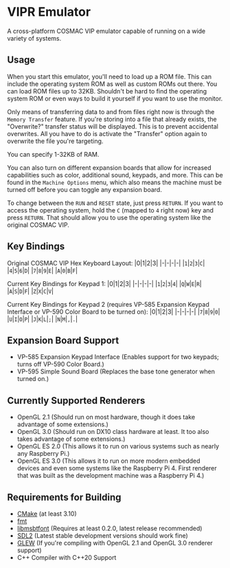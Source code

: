 # VIPR Emulator
A cross-platform COSMAC VIP emulator capable of running on a wide variety of systems.

## Usage
When you start this emulator, you'll need to load up a ROM file.  This can include the operating system ROM as well as custom ROMs out there.  You can load ROM files up to 32KB.  Shouldn't be hard to find the operating system ROM or even ways to build it yourself if you want to use the monitor.

Only means of transferring data to and from files right now is through the `Memory Transfer` feature.  If you're storing into a file that already exists, the "Overwrite?" transfer status will be displayed.  This is to prevent accidental overwrites.  All you have to do is activate the "Transfer" option again to overwrite the file you're targeting.

You can specify 1-32KB of RAM.

You can also turn on different expansion boards that allow for increased capabilities such as color, additional sound, keypads, and more.  This can be found in the `Machine Options` menu, which also means the machine must be turned off before you can toggle any expansion board.

To change between the `RUN` and `RESET` state, just press `RETURN`.  If you want to access the operating system, hold the `C` (mapped to `4` right now) key and press `RETURN`.  That should allow you to use the operating system like the original COSMAC VIP.

## Key Bindings
Original COSMAC VIP Hex Keyboard Layout:
|0|1|2|3|
|-|-|-|-|
|`1`|`2`|`3`|`C`|
|`4`|`5`|`6`|`D`|
|`7`|`8`|`9`|`E`|
|`A`|`0`|`B`|`F`|

Current Key Bindings for Keypad 1:
|0|1|2|3|
|-|-|-|-|
|`1`|`2`|`3`|`4`|
|`Q`|`W`|`E`|`R`|
|`A`|`S`|`D`|`F`|
|`Z`|`X`|`C`|`V`|

Current Key Bindings for Keypad 2 (requires VP-585 Expansion Keypad Interface or VP-590 Color Board to be turned on):
|0|1|2|3|
|-|-|-|-|
|`7`|`8`|`9`|`0`|
|`U`|`I`|`O`|`P`|
|`J`|`K`|`L`|`;`|
|`N`|`M`|`,`|`.`|

## Expansion Board Support
- VP-585 Expansion Keypad Interface (Enables support for two keypads; turns off VP-590 Color Board.)
- VP-595 Simple Sound Board (Replaces the base tone generator when turned on.)

## Currently Supported Renderers
- OpenGL 2.1 (Should run on most hardware, though it does take advantage of some extensions.)
- OpenGL 3.0 (Should run on DX10 class hardware at least.  It too also takes advantage of some extensions.)
- OpenGL ES 2.0 (This allows it to run on various systems such as nearly any Raspberry Pi.)
- OpenGL ES 3.0 (This allows it to run on more modern embedded devices and even some systems like the Raspberry Pi 4.  First renderer that was built as the development machine was a Raspberry Pi 4.)

## Requirements for Building
- [CMake](https://www.cmake.org/download/) (at least 3.10)
- [fmt](https://github.com/fmtlib/fmt)
- [libmsbtfont](https://github.com/Bandock/libmsbtfont) (Requires at least 0.2.0, latest release recommended)
- [SDL2](https://www.libsdl.org/download-2.0.php) (Latest stable development versions should work fine)
- [GLEW](http://glew.sourceforge.net) (If you're compiling with OpenGL 2.1 and OpenGL 3.0 renderer support)
- C++ Compiler with C++20 Support
